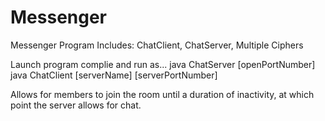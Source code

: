 # Messenger
Messenger Program Includes: ChatClient, ChatServer, Multiple Ciphers

Launch program complie and run as...
java ChatServer [openPortNumber]
java ChatClient [serverName] [serverPortNumber]

Allows for members to join the room until a duration of inactivity, at which point the server allows for chat.
